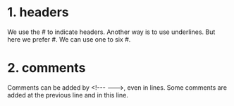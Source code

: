 # 1. headers
We use the \# to indicate headers. Another way is to use underlines. But here we prefer \#. We can use one to six \#.

# 2. comments
<!---  Those words are comments --->
Comments can be added by \<!--- --->, even in lines<!--- comments --->. Some comments are added at the previous line and in this line.
